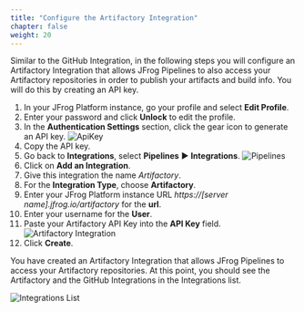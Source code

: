 ```yaml
---
title: "Configure the Artifactory Integration"
chapter: false
weight: 20
---
```

Similar to the GitHub Integration, in the following steps you will configure an Artifactory Integration that allows JFrog Pipelines to also access your Artifactory repositories in order to publish your artifacts and build info. You will do this by creating an API key.

1. In your JFrog Platform instance, go your profile and select **Edit Profile**.
2. Enter your password and click **Unlock** to edit the profile.
3. In the **Authentication Settings** section, click the gear icon to generate an API key.
![ApiKey](/images/ApiKey.png)
4. Copy the API key.
5. Go back to **Integrations**, select **Pipelines** ► **Integrations**.
![Pipelines](/images/Integrations.png)
6. Click on **Add an Integration**.
7. Give this integration the name _Artifactory_.
8. For the **Integration Type**, choose **Artifactory**.
9. Enter your JFrog Platform instance URL _https://[server name].jfrog.io/artifactory_ for the **url**.
10. Enter your username for the **User**.
11. Paste your Artifactory API Key into the **API Key** field.
![Artifactory Integration](/images/AddArtifactoryIntegration.png)
10. Click **Create**.

You have created an Artifactory Integration that allows JFrog Pipelines to access your Artifactory repositories. At this point, you should see the Artifactory and the GitHub Integrations in the Integrations list.

![Integrations List](/images/IntegrationsFinal.png)

